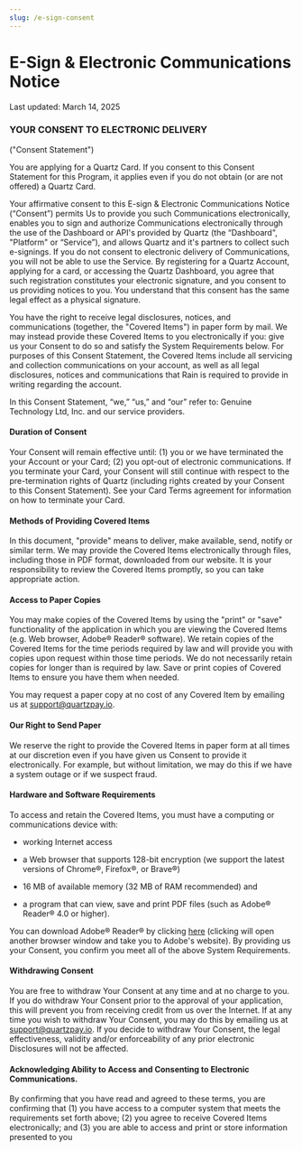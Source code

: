 ```yaml
---
slug: /e-sign-consent
---
```


# E-Sign & Electronic Communications Notice

Last updated:
March 14, 2025

### YOUR CONSENT TO ELECTRONIC DELIVERY

("Consent Statement")

You are applying for a Quartz Card. If you consent to this Consent Statement for this Program, it applies even if you do not obtain (or are not offered) a Quartz Card.

Your affirmative consent to this E-sign & Electronic Communications Notice (“Consent”) permits Us to provide you such Communications electronically, enables you to sign and authorize Communications electronically through the use of the Dashboard or API's provided by Quartz (the “Dashboard", "Platform" or “Service”), and allows Quartz and it's partners to collect such e-signings. If you do not consent to electronic delivery of Communications, you will not be able to use the Service. By registering for a Quartz Account, applying for a card, or accessing the Quartz Dashboard, you agree that such registration constitutes your electronic signature, and you consent to us providing notices to you. You understand that this consent has the same legal effect as a physical signature. 

You have the right to receive legal disclosures, notices, and communications (together, the "Covered Items") in paper form by mail. We may instead provide these Covered Items to you electronically if you: give us your Consent to do so and satisfy the System Requirements below. For purposes of this Consent Statement, the Covered Items include all servicing and collection communications on your account, as well as all legal disclosures, notices and communications that Rain is required to provide in writing regarding the account.

In this Consent Statement, “we,” “us,” and “our” refer to: Genuine Technology Ltd, Inc. and our service providers.

#### Duration of Consent

Your Consent will remain effective until: (1) you or we have terminated the your Account or your Card; (2) you opt-out of electronic communications. If you terminate your Card, your Consent will still continue with respect to the pre-termination rights of Quartz (including rights created by your Consent to this Consent Statement). See your Card Terms agreement for information on how to terminate your Card.

#### Methods of Providing Covered Items

In this document, "provide" means to deliver, make available, send, notify or similar term. We may provide the Covered Items electronically through files, including those in PDF format, downloaded from our website. It is your responsibility to review the Covered Items promptly, so you can take appropriate action.

#### Access to Paper Copies

You may make copies of the Covered Items by using the "print" or "save" functionality of the application in which you are viewing the Covered Items (e.g. Web browser, Adobe® Reader® software). We retain copies of the Covered Items for the time periods required by law and will provide you with copies upon request within those time periods. We do not necessarily retain copies for longer than is required by law. Save or print copies of Covered Items to ensure you have them when needed.

You may request a paper copy at no cost of any Covered Item by emailing us at [support@quartzpay.io](mailto:support@quartzpay.io).

#### Our Right to Send Paper

We reserve the right to provide the Covered Items in paper form at all times at our discretion even if you have given us Consent to provide it electronically. For example, but without limitation, we may do this if we have a system outage or if we suspect fraud.

#### Hardware and Software Requirements  

To access and retain the Covered Items, you must have a computing or communications device with:

- working Internet access

- a Web browser that supports 128-bit encryption (we support the latest versions of Chrome®, Firefox®, or Brave®)

- 16 MB of available memory (32 MB of RAM recommended) and

- a program that can view, save and print PDF files (such as Adobe® Reader® 4.0 or higher).

You can download Adobe® Reader® by clicking [here](https://get.adobe.com/reader/) (clicking will open another browser window and take you to Adobe's website). By providing us your Consent, you confirm you meet all of the above System Requirements.

#### Withdrawing Consent

You are free to withdraw Your Consent at any time and at no charge to you. If you do withdraw Your Consent prior to the approval of your application, this will prevent you from receiving credit from us over the Internet. If at any time you wish to withdraw Your Consent, you may do this by emailing us at [support@quartzpay.io](mailto:support@quartzpay.io). If you decide to withdraw Your Consent, the legal effectiveness, validity and/or enforceability of any prior electronic Disclosures will not be affected.

#### Acknowledging Ability to Access and Consenting to Electronic Communications.

By confirming that you have read and agreed to these terms, you are confirming that (1) you have access to a computer system that meets the requirements set forth above; (2) you agree to receive Covered Items electronically; and (3) you are able to access and print or store information presented to you